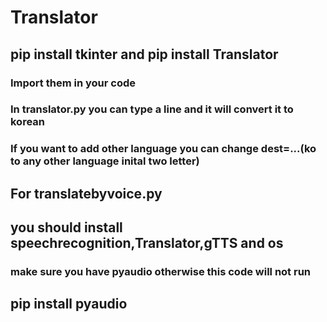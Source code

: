 # Translator

## pip install tkinter and pip install Translator

### Import them in your code

### In translator.py you can type a line and it will convert it to korean

### If you want to add other language you can change dest=...(ko to any other language inital two letter)

## For translatebyvoice.py
## you should install speechrecognition,Translator,gTTS and os
### make sure you have pyaudio otherwise this code will not run 

## pip install pyaudio
